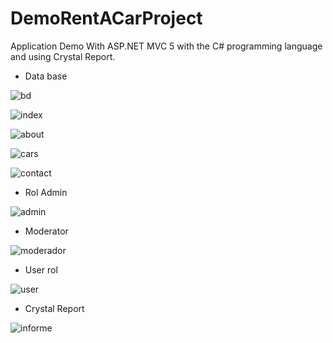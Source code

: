 # DemoRentACarProject


Application Demo  With ASP.NET MVC 5 with the C# programming language and  using Crystal Report.


- Data base


![bd](https://cloud.githubusercontent.com/assets/25255847/23394833/dbd2bce0-fd50-11e6-9735-4ddd8f205510.png)


![index](https://cloud.githubusercontent.com/assets/25255847/23394829/db92ab78-fd50-11e6-824e-34de5cff3df5.PNG)


![about](https://cloud.githubusercontent.com/assets/25255847/23394825/db7e2fc2-fd50-11e6-93ab-69a6ca53baa9.PNG)



![cars](https://cloud.githubusercontent.com/assets/25255847/23394828/db8bcb8c-fd50-11e6-9e13-2ab04332a234.PNG)

![contact](https://cloud.githubusercontent.com/assets/25255847/23394827/db8b40e0-fd50-11e6-82e8-4a2cf2dad570.PNG)

- Rol Admin

![admin](https://cloud.githubusercontent.com/assets/25255847/23394938/80aad4d2-fd51-11e6-8a05-0c841eadc344.PNG)

- Moderator

![moderador](https://cloud.githubusercontent.com/assets/25255847/23394831/dba58748-fd50-11e6-8f64-53bb2837f287.PNG)

- User rol

![user](https://cloud.githubusercontent.com/assets/25255847/23394832/dba68cec-fd50-11e6-9416-265ec5e67f07.PNG)


- Crystal Report

![informe](https://cloud.githubusercontent.com/assets/25255847/23394830/db9911c0-fd50-11e6-91de-3ca0149b7b84.PNG)


